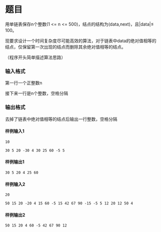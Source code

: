 # 题目

用单链表保存n个整数(1 <= n <= 500)，结点的结构为(data,next)，且|data|≤ 100。

现要求设计一个时间复杂度尽可能高效的算法，对于链表中data的绝对值相等的结点，仅保留第一次出现的结点而删除其余绝对值相等的结点。

（程序开头简单描述算法思路）

### 输入格式

第一行一个正整数n

接下来一行是n个整数，空格分隔

### 输出格式

去掉了链表中绝对值相等的结点后输出一行整数，空格分隔

#### 样例输入1
```
10

30 5 20 -30 4 30 25 60 -5 5
```

#### 样例输出1
```
30 5 20 4 25 60
```
#### 样例输入2
```
20

50 15 20 -20 4 15 60 -5 15 42 67 90 -15 -5 5 12 20 12 50 4
```
#### 样例输出2
```
50 15 20 4 60 -5 42 67 90 12
```
